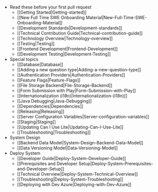 - Read these before your first pull request
  - [[Getting Started|Getting-started]]
  - [[New Full Time SWE Onboarding Material|New-Full-Time-SWE-Onboarding-Material]]
  - [[Development Standards|Development-standards]]
  - [[Technical Contribution Guide|Technical-contribution-guide]]
  - [[Technology Overview|Technology-overview]]
  - [[Testing|Testing]]
  - [[Frontend Development|Frontend-Development]]
  - [[Development Testing|Development-Testing]]
- Special topics
  - [[Database|Database]]
  - [[Adding a new question type|Adding-a-new-question-type]]
  - [[Authentication Providers|Authentication-Providers]]
  - [[Feature Flags|Feature-Flags]]
  - [[File Storage Backend|File-Storage-Backend]]
  - [[Form Submission with Play|Form-Submission-with-Play]]
  - [[Internationalization (i18n)|Internationalization-(i18n)]]
  - [[Java Debugging|Java-Debugging]]
  - [[Dependencies|Dependencies]]
  - [[Releasing|Releasing]]
  - [[Server Configuration Variables|Server-configuration-variables]]
  - [[Staging|Staging]]
  - [[Updating Can I Use Lite|Updating-Can-I-Use-Lite]]
  - [[Troubleshooting|Troubleshooting]]
- System Design
  - [[Backend Data Model|System-Design-Backend-Data-Model]]
  - [[Data Versioning Model|Data-Versioning-Model]]
- Deploy System
  - [[Developer Guide|Deploy-System-Developer-Guide]]
  - [[Prerequisites and Developer Setup|Deploy-System-Prerequisites-and-Developer-Setup]]
  - [[Technical Overview|Deploy-System-Technical-Overview]]
  - [[Troubleshooting|Deploy-System-Troubleshooting]]
  - [[Deploying with Dev Azure|Deploying-with-Dev-Azure]]
